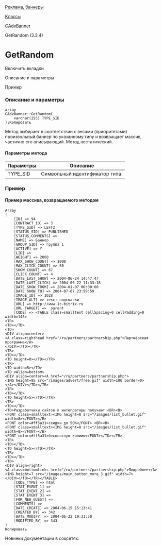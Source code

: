 [Реклама, баннеры](/api_help/advertising/index.php)

[Классы](/api_help/advertising/classes/index.php)

[CAdvBanner](/api_help/advertising/classes/cadvbanner/index.php)

GetRandom (3.3.4)

GetRandom
=========

Включить вкладки

Описание и параметры

Пример

### Описание и параметры

```
array
CAdvBanner::GetRandom(
	varchar(255) TYPE_SID
);Копировать
```

Метод выбирает в соответствии с весами (приоритетами) произвольный баннер по указанному типу и возвращает массив, частично его описывающий. Метод нестатический.

#### Параметры метода

| Параметры | Описание |
| --- | --- |
| TYPE\_SID | Символьный идентификатор типа. |

### Пример

#### Пример массива, возвращаемого методом

```
Array
(
	[ID] => 94
	[CONTRACT_ID] => 3
	[TYPE_SID] => LEFT2
	[STATUS_SID] => PUBLISHED
	[STATUS_COMMENTS] => 
	[NAME] => Баннер
	[GROUP_SID] => группа 1
	[ACTIVE] => Y
	[LID] => 
	[WEIGHT] => 2000
	[MAX_SHOW_COUNT] => 1000
	[MAX_CLICK_COUNT] => 50
	[SHOW_COUNT] => 67
	[CLICK_COUNT] => 4
	[DATE_LAST_SHOW] => 2004-06-24 14:47:47
	[DATE_LAST_CLICK] => 2004-06-22 11:33:18
	[DATE_SHOW_FROM] => 2004-01-07 00:00:00
	[DATE_SHOW_TO] => 2004-07-07 23:59:59
	[IMAGE_ID] => 1028
	[IMAGE_ALT] => текст подсказки
	[URL] => http://www.1c-bitrix.ru
	[URL_TARGET] => _parent
	[CODE] => <TABLE class=smalltext cellSpacing=0 cellPadding=0 width=145>
<TR>
<TD></TD>
<TD>
<DIV align=center>
<A class=righthead href="/ru/partners/partnership.php">Партнёрская программа</A>
</DIV></TD></TR>
<TR>
<TD></TD>
<TD height=8></TD></TR>
<TR>
<TD width=5></TD>
<TD vAlign=bottom>
<DIV align=center><A href="/ru/partners/partnership.php">
<IMG height=95 src="/images/advert/free.gif" width=100 border=0>
</A></DIV></TD></TR>
<TR>
<TD></TD>
<TD height=5></TD></TR>
<TR>
<TD></TD>
<TD>Разработчики сайтов и интеграторы получают:<BR><B>
<FONT class=smalltext><IMG height=8 src="/images/list_bullet.gif" width=8></FONT></B> 
<FONT color=#ff5a31>скидки до 50%</FONT> <BR><B>
<FONT class=smalltext><IMG height=8 src="/images/list_bullet.gif" width=8></FONT></B> 
<FONT color=#ff5a31>бесплатную копиию</FONT></TD></TR>
<TR>
<TD></TD>
<TD height=5></TD></TR>
<TR>
<TD></TD>
<TD>
<DIV align=right>
<A class=bottomlinks href="/ru/partners/partnership.php">Подробнее</A>
<IMG height=7 src="/images/main_button_more_3.gif" width=7>
</DIV></TD></TR></TABLE>
	[CODE_TYPE] => html
	[STAT_EVENT_1] => 
	[STAT_EVENT_2] => 
	[STAT_EVENT_3] => 
	[FOR_NEW_GUEST] => 
	[COMMENTS] =>
	[DATE_CREATE] => 2004-06-15 15:13:41
	[CREATED_BY] => 342
	[DATE_MODIFY] => 2004-06-22 19:31:50
	[MODIFIED_BY] => 343
)
Копировать
```

Новинки документации в соцсетях: